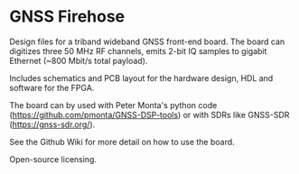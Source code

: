 # GNSS Firehose

Design files for a triband wideband GNSS front-end board.  The board can digitizes three 50 MHz RF channels, emits 2-bit IQ samples to gigabit Ethernet (~800 Mbit/s total payload).

Includes schematics and PCB layout for the hardware design, HDL and software for the FPGA.

The board can by used with Peter Monta's python code (https://github.com/pmonta/GNSS-DSP-tools) or with SDRs like GNSS-SDR (https://gnss-sdr.org/).

See the Github Wiki for more detail on how to use the board.

Open-source licensing.

